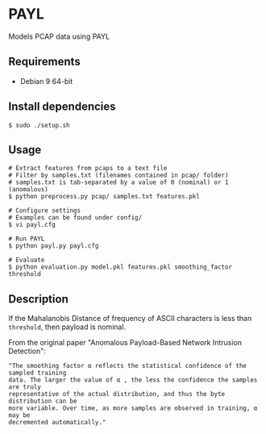 # PAYL
Models PCAP data using PAYL

## Requirements
  * Debian 9 64-bit

## Install dependencies
```
$ sudo ./setup.sh
```

## Usage
```
# Extract features from pcaps to a text file
# Filter by samples.txt (filenames contained in pcap/ folder)
# samples.txt is tab-separated by a value of 0 (nominal) or 1 (anomalous)
$ python preprocess.py pcap/ samples.txt features.pkl

# Configure settings
# Examples can be found under config/
$ vi payl.cfg

# Run PAYL
$ python payl.py payl.cfg

# Evaluate
$ python evaluation.py model.pkl features.pkl smoothing_factor threshold
```

## Description

If the Mahalanobis Distance of frequency of ASCII characters is less than `threshold`, then payload is nominal.

From the original paper "Anomalous Payload-Based Network Intrusion Detection":
```
"The smoothing factor α reflects the statistical confidence of the sampled training
data. The larger the value of α , the less the confidence the samples are truly
representative of the actual distribution, and thus the byte distribution can be
more variable. Over time, as more samples are observed in training, α may be
decremented automatically."
```
